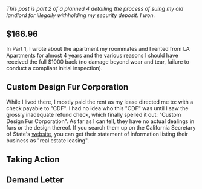 *This post is part 2 of a planned 4 detailing the process of suing my 
old landlord for illegally withholding my security deposit. I won.*

## \$166.96

In Part 1, I wrote about the apartment my roommates and I rented from LA Apartments for almost 4 years and the various reasons I should have received the full \$1000 back (no damage beyond wear and tear, failure to conduct a compliant initial inspection).

## Custom Design Fur Corporation

While I lived there, I mostly paid the rent as my lease directed me to: with a check payable to "CDF". I had no idea who this "CDF" was until I saw the grossly inadequate refund check, which finally spelled it out: "Custom Design Fur Corporation". As far as I can tell, they have no actual dealings in furs or the design thereof. If you search them up on the California Secretary of State's [website](https://bizfileonline.sos.ca.gov/), you can get their statement of information listing their business as "real estate leasing".

## Taking Action



## Demand Letter


